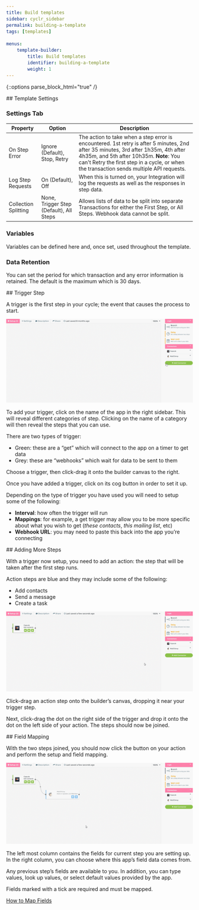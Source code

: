 ```yaml
---
title: Build templates
sidebar: cyclr_sidebar
permalink: building-a-template
tags: [templates]

menus:
    template-builder:
        title: Build templates
        identifier: building-a-template
        weight: 1
---
```

{::options parse_block_html="true" /}
<section class="card">
## Template Settings

### Settings Tab

| Property | Option |Description |
| --- | --- | --- |
| On Step Error | Ignore (Default), Stop, Retry | The action to take when a step error is encountered. 1st retry is after 5 minutes, 2nd after 35 minutes, 3rd after 1h35m, 4th after 4h35m, and 5th after 10h35m. **Note**: You can't Retry the first step in a cycle, or when the transaction sends multiple API requests.|
| Log Step Requests | On (Default), Off | When this is turned on, your Integration will log the requests as well as the responses in step data.|
| Collection Splitting | None, Trigger Step (Default), All Steps| Allows lists of data to be split into separate Transactions for either the First Step, or All Steps. Webhook data cannot be split. |

### Variables

Variables can be defined here and, once set, used throughout the template.

### Data Retention

You can set the period for which transaction and any error information is retained.  The default is the maximum which is 30 days.


</section>
<section class="card">
## Trigger Step

A trigger is the first step in your cycle; the event that causes the process to start.

![](./images/add-trigger.gif)

To add your trigger, click on the name of the app in the right sidebar. This will reveal different categories of step. Clicking on the name of a category will then reveal the steps that you can use.

There are two types of trigger:

*   Green: these are a “get” which will connect to the app on a timer to get data
*   Grey: these are “webhooks” which wait for data to be sent to them

Choose a trigger, then click-drag it onto the builder canvas to the right.

Once you have added a trigger, click on its cog button in order to set it up.

Depending on the type of trigger you have used you will need to setup some of the following:

*   **Interval**: how often the trigger will run
*   **Mappings**: for example, a get trigger may allow you to be more specific about what you wish to get (_these contacts_, _this mailing list_, etc)
*   **Webhook URL**: you may need to paste this back into the app you’re connecting


</section>
<section class="card">
## Adding More Steps

With a trigger now setup, you need to add an action: the step that will be taken after the first step runs.

Action steps are blue and they may include some of the following:

*   Add contacts
*   Send a message
*   Create a task

![](./images/add-action.gif)

Click-drag an action step onto the builder’s canvas, dropping it near your trigger step.

Next, click-drag the dot on the right side of the trigger and drop it onto the dot on the left side of your action. The steps should now be joined.


</section>
<section class="card">
## Field Mapping

With the two steps joined, you should now click the button on your action and perform the setup and field mapping.

![](./images/add-field-mapping.gif)

The left most column contains the fields for current step you are setting up. In the right column, you can choose where this app’s field data comes from.

Any previous step’s fields are available to you. In addition, you can type values, look up values, or select default values provided by the app.

Fields marked with a tick are required and must be mapped.

[How to Map Fields](./field-mapping)

</section>
